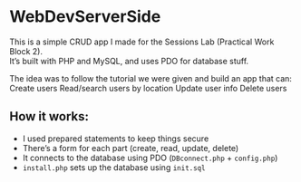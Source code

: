# WebDevServerSide

This is a simple CRUD app I made for the Sessions Lab (Practical Work Block 2).  
It’s built with PHP and MySQL, and uses PDO for database stuff.

The idea was to follow the tutorial we were given and build an app that can:
Create users
Read/search users by location
Update user info
Delete users

## How it works:

- I used prepared statements to keep things secure
- There’s a form for each part (create, read, update, delete)
- It connects to the database using PDO (`DBconnect.php` + `config.php`)
- `install.php` sets up the database using `init.sql`
